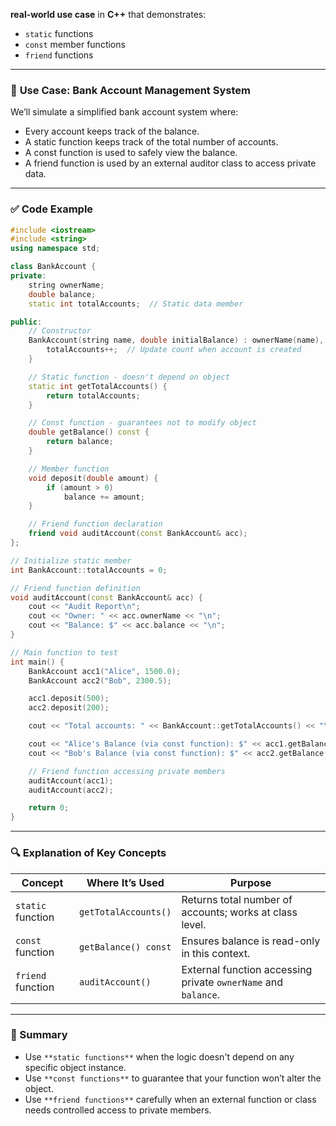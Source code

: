 **real-world use case** in **C++** that demonstrates:

* `static` functions
* `const` member functions
* `friend` functions

---

### 💼 **Use Case: Bank Account Management System**

We’ll simulate a simplified bank account system where:

* Every account keeps track of the balance.
* A static function keeps track of the total number of accounts.
* A const function is used to safely view the balance.
* A friend function is used by an external auditor class to access private data.

---

### ✅ **Code Example**

```cpp
#include <iostream>
#include <string>
using namespace std;

class BankAccount {
private:
    string ownerName;
    double balance;
    static int totalAccounts;  // Static data member

public:
    // Constructor
    BankAccount(string name, double initialBalance) : ownerName(name), balance(initialBalance) {
        totalAccounts++;  // Update count when account is created
    }

    // Static function - doesn't depend on object
    static int getTotalAccounts() {
        return totalAccounts;
    }

    // Const function - guarantees not to modify object
    double getBalance() const {
        return balance;
    }

    // Member function
    void deposit(double amount) {
        if (amount > 0)
            balance += amount;
    }

    // Friend function declaration
    friend void auditAccount(const BankAccount& acc);
};

// Initialize static member
int BankAccount::totalAccounts = 0;

// Friend function definition
void auditAccount(const BankAccount& acc) {
    cout << "Audit Report\n";
    cout << "Owner: " << acc.ownerName << "\n";
    cout << "Balance: $" << acc.balance << "\n";
}

// Main function to test
int main() {
    BankAccount acc1("Alice", 1500.0);
    BankAccount acc2("Bob", 2300.5);

    acc1.deposit(500);
    acc2.deposit(200);

    cout << "Total accounts: " << BankAccount::getTotalAccounts() << "\n";

    cout << "Alice's Balance (via const function): $" << acc1.getBalance() << "\n";
    cout << "Bob's Balance (via const function): $" << acc2.getBalance() << "\n";

    // Friend function accessing private members
    auditAccount(acc1);
    auditAccount(acc2);

    return 0;
}
```

---

### 🔍 **Explanation of Key Concepts**

| Concept           | Where It’s Used      | Purpose                                                        |
| ----------------- | -------------------- | -------------------------------------------------------------- |
| `static` function | `getTotalAccounts()` | Returns total number of accounts; works at class level.        |
| `const` function  | `getBalance() const` | Ensures balance is read-only in this context.                  |
| `friend` function | `auditAccount()`     | External function accessing private `ownerName` and `balance`. |

---

### 📘 Summary

* Use `**static functions**` when the logic doesn't depend on any specific object instance.
* Use `**const functions**` to guarantee that your function won’t alter the object.
* Use `**friend functions**` carefully when an external function or class needs controlled access to private members.


